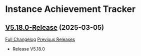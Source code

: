 # Instance Achievement Tracker

## [V5.18.0-Release](https://github.com/Dragnogd/Instance-Achievement-Tracker/tree/V5.18.0-Release) (2025-03-05)
[Full Changelog](https://github.com/Dragnogd/Instance-Achievement-Tracker/commits/V5.18.0-Release) [Previous Releases](https://github.com/Dragnogd/Instance-Achievement-Tracker/releases)

- Release V5.18.0  
